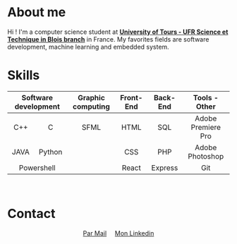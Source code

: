 # About me

Hi ! I'm a computer science student at <a href='https://www.univ-tours.fr/formations/licence-sciences-technologies-sante-mention-informatique'>__University of Tours - UFR Science et Technique in Blois branch__</a> in France. My favorites fields are software development, machine learning and embedded system.
<br>
# Skills
<table align="center">
	<thead>
		<tr>
			<th colspan='2' align='center'>Software development</th>
			<th colspan='1' algin='center'>Graphic computing</th>
			<th colspan='1' align='center'>Front-End</th>
			<th colspan='1' align='center'>Back-End</th>
			<th colspan='1' align='center'>Tools - Other</th>
		</tr>
	</thead>
	<tbody>
		<tr>
			<td align='center'>C++</td>
			<td align='center'>C</td>
			<td align='center'>SFML</td>
			<td align='center'>HTML</td>
			<td align='center'>SQL</td>
			<td align='center'>Adobe Premiere Pro</td>
		</tr>
		<tr>
			<td align='center'>JAVA</td>
			<td align='center'>Python</td>
			<td align='center'></td>
			<td align='center'>CSS</td>
			<td align='center'>PHP</td>
			<td align='center'>Adobe Photoshop</td>
		</tr>
		<tr>
			<td align='center' colspan='2'>Powershell</td>
			<td align='center'></td>
			<td align='center'>React</td>
			<td align='center'>Express</td>
			<td align='center'>Git</td>
		</tr>
		<!-- <tr>
			<td align='center'></td>
			<td align='center'></td>
			<td align='center'></vtd>
			<td align='center'></td>
			<td align='center'></td>
		</tr> -->
	</tbody>
</table>
<br>

# Contact
<p align='center'>
	<a href="mailto:nikola.gandon@gmail.com" style="padding-right: 15px">Par Mail</a>
	<a href="https://www.linkedin.com/in/nikola-gandon/">Mon Linkedin</a>
</p>
